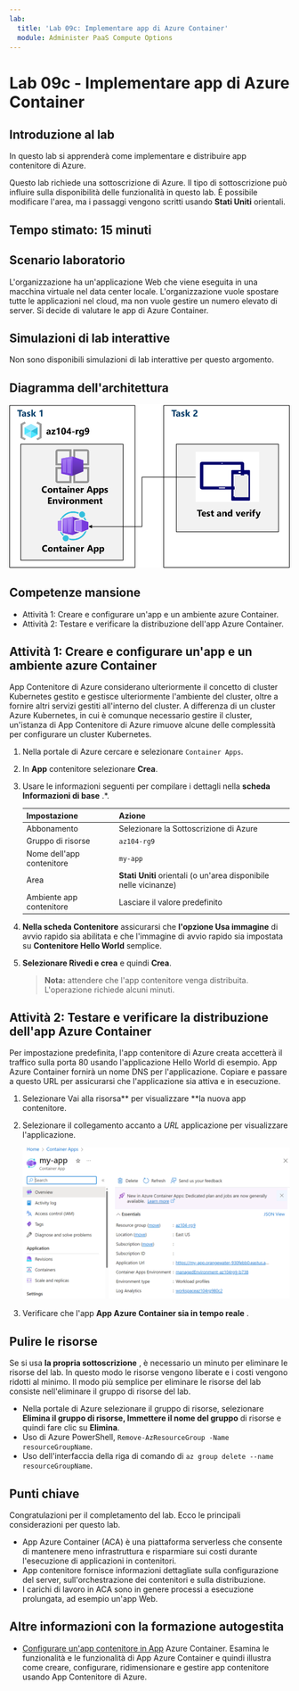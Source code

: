 ```yaml
---
lab:
  title: 'Lab 09c: Implementare app di Azure Container'
  module: Administer PaaS Compute Options
---
```


# Lab 09c - Implementare app di Azure Container

## Introduzione al lab

In questo lab si apprenderà come implementare e distribuire app contenitore di Azure.

Questo lab richiede una sottoscrizione di Azure. Il tipo di sottoscrizione può influire sulla disponibilità delle funzionalità in questo lab. È possibile modificare l'area, ma i passaggi vengono scritti usando **Stati Uniti** orientali.

## Tempo stimato: 15 minuti

## Scenario laboratorio

L'organizzazione ha un'applicazione Web che viene eseguita in una macchina virtuale nel data center locale. L'organizzazione vuole spostare tutte le applicazioni nel cloud, ma non vuole gestire un numero elevato di server. Si decide di valutare le app di Azure Container.

## Simulazioni di lab interattive

Non sono disponibili simulazioni di lab interattive per questo argomento. 

## Diagramma dell'architettura

![Diagramma delle attività.](../media/az104-lab09b-aca-architecture.png)

## Competenze mansione

- Attività 1: Creare e configurare un'app e un ambiente azure Container.
- Attività 2: Testare e verificare la distribuzione dell'app Azure Container.

## Attività 1: Creare e configurare un'app e un ambiente azure Container

App Contenitore di Azure considerano ulteriormente il concetto di cluster Kubernetes gestito e gestisce ulteriormente l'ambiente del cluster, oltre a fornire altri servizi gestiti all'interno del cluster. A differenza di un cluster Azure Kubernetes, in cui è comunque necessario gestire il cluster, un'istanza di App Contenitore di Azure rimuove alcune delle complessità per configurare un cluster Kubernetes.

1. Nella portale di Azure cercare e selezionare `Container Apps`.

1. In **App** contenitore selezionare **Crea**.

1. Usare le informazioni seguenti per compilare i dettagli nella **scheda Informazioni di base** .*.

    | Impostazione | Azione |
    |---|---|
    | Abbonamento | Selezionare la Sottoscrizione di Azure |
    | Gruppo di risorse | `az104-rg9` |
    | Nome dell'app contenitore |  `my-app` |
    | Area    | **Stati Uniti** orientali (o un'area disponibile nelle vicinanze) |
    | Ambiente app contenitore | Lasciare il valore predefinito |

1. **Nella scheda Contenitore** assicurarsi che **l'opzione Usa immagine** di avvio rapido sia abilitata e che l'immagine di avvio rapido sia impostata su **Contenitore Hello World** semplice.

1. **Selezionare Rivedi e crea** e quindi **Crea**.

    >**Nota:** attendere che l'app contenitore venga distribuita. L'operazione richiede alcuni minuti. 
 
## Attività 2: Testare e verificare la distribuzione dell'app Azure Container

Per impostazione predefinita, l'app contenitore di Azure creata accetterà il traffico sulla porta 80 usando l'applicazione Hello World di esempio. App Azure Container fornirà un nome DNS per l'applicazione. Copiare e passare a questo URL per assicurarsi che l'applicazione sia attiva e in esecuzione.

1. Selezionare Vai alla risorsa** per visualizzare **la nuova app contenitore.

1. Selezionare il collegamento accanto a *URL* applicazione per visualizzare l'applicazione.

    ![Screenshot della pagina di panoramica di ACA nel portale.](../media/az104-lab09b-aca-overview.png)

1. Verificare che l'app **App Azure Container sia in tempo reale** .
   
## Pulire le risorse

Se si usa **la propria sottoscrizione** , è necessario un minuto per eliminare le risorse del lab. In questo modo le risorse vengono liberate e i costi vengono ridotti al minimo. Il modo più semplice per eliminare le risorse del lab consiste nell'eliminare il gruppo di risorse del lab. 

+ Nella portale di Azure selezionare il gruppo di risorse, selezionare **Elimina il gruppo di risorse, **Immettere il nome** del gruppo** di risorse e quindi fare clic su **Elimina**.
+ Uso di Azure PowerShell, `Remove-AzResourceGroup -Name resourceGroupName`.
+ Uso dell'interfaccia della riga di comando di `az group delete --name resourceGroupName`.



## Punti chiave

Congratulazioni per il completamento del lab. Ecco le principali considerazioni per questo lab. 

+ App Azure Container (ACA) è una piattaforma serverless che consente di mantenere meno infrastruttura e risparmiare sui costi durante l'esecuzione di applicazioni in contenitori.
+ App contenitore fornisce informazioni dettagliate sulla configurazione del server, sull'orchestrazione dei contenitori e sulla distribuzione. 
+ I carichi di lavoro in ACA sono in genere processi a esecuzione prolungata, ad esempio un'app Web.

## Altre informazioni con la formazione autogestita

+ [Configurare un'app contenitore in App](https://learn.microsoft.com/training/modules/configure-container-app-azure-container-apps/) Azure Container. Esamina le funzionalità e le funzionalità di App Azure Container e quindi illustra come creare, configurare, ridimensionare e gestire app contenitore usando App Contenitore di Azure.
     
